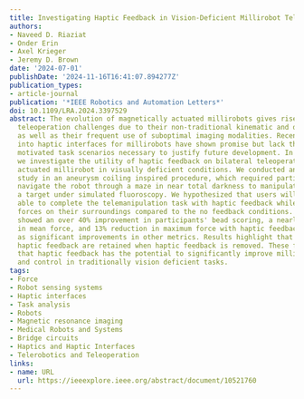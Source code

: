 ```yaml
---
title: Investigating Haptic Feedback in Vision-Deficient Millirobot Telemanipulation
authors:
- Naveed D. Riaziat
- Onder Erin
- Axel Krieger
- Jeremy D. Brown
date: '2024-07-01'
publishDate: '2024-11-16T16:41:07.894277Z'
publication_types:
- article-journal
publication: '*IEEE Robotics and Automation Letters*'
doi: 10.1109/LRA.2024.3397529
abstract: The evolution of magnetically actuated millirobots gives rise to unique
  teleoperation challenges due to their non-traditional kinematic and dynamic architectures,
  as well as their frequent use of suboptimal imaging modalities. Recent investigations
  into haptic interfaces for millirobots have shown promise but lack the clinically
  motivated task scenarios necessary to justify future development. In this work,
  we investigate the utility of haptic feedback on bilateral teleoperation of a magnetically
  actuated millirobot in visually deficient conditions. We conducted an N = 23 user
  study in an aneurysm coiling inspired procedure, which required participants to
  navigate the robot through a maze in near total darkness to manipulate beads to
  a target under simulated fluoroscopy. We hypothesized that users will be better
  able to complete the telemanipulation task with haptic feedback while reducing excess
  forces on their surroundings compared to the no feedback conditions. Our results
  showed an over 40% improvement in participants' bead scoring, a nearly 10% reduction
  in mean force, and 13% reduction in maximum force with haptic feedback, as well
  as significant improvements in other metrics. Results highlight that benefits of
  haptic feedback are retained when haptic feedback is removed. These findings suggest
  that haptic feedback has the potential to significantly improve millirobot telemanipulation
  and control in traditionally vision deficient tasks.
tags:
- Force
- Robot sensing systems
- Haptic interfaces
- Task analysis
- Robots
- Magnetic resonance imaging
- Medical Robots and Systems
- Bridge circuits
- Haptics and Haptic Interfaces
- Telerobotics and Teleoperation
links:
- name: URL
  url: https://ieeexplore.ieee.org/abstract/document/10521760
---
```

